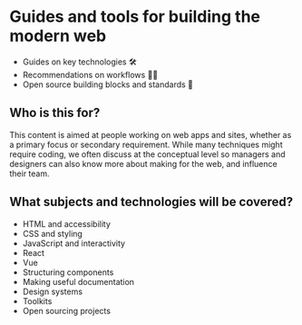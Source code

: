 # Guides and tools for building the modern web

- Guides on key technologies 🛠
- Recommendations on workflows 💁🏾‍
- Open source building blocks and standards 🎁

## Who is this for?

This content is aimed at people working on web apps and sites, whether as a primary focus or secondary requirement. While many techniques might require coding, we often discuss at the conceptual level so managers and designers can also know more about making for the web, and influence their team.

## What subjects and technologies will be covered?

- HTML and accessibility
- CSS and styling
- JavaScript and interactivity
- React
- Vue
- Structuring components
- Making useful documentation
- Design systems
- Toolkits
- Open sourcing projects
